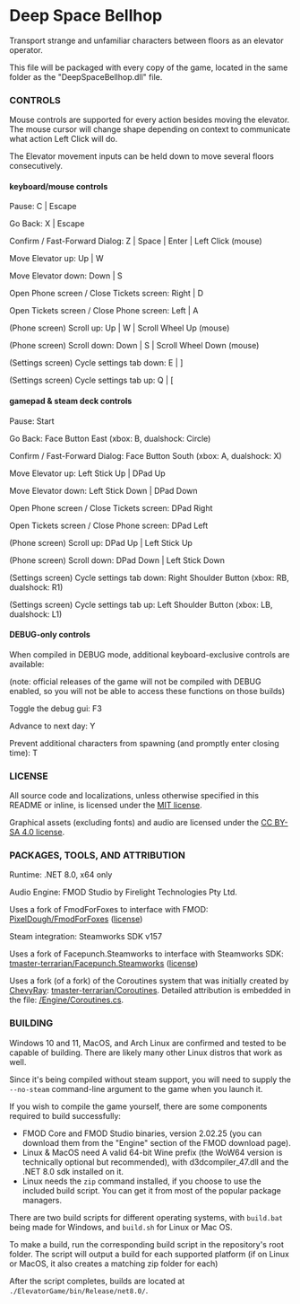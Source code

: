 # Deep Space Bellhop
Transport strange and unfamiliar characters between floors as an elevator operator.

This file will be packaged with every copy of the game, located in the same folder as the "DeepSpaceBellhop.dll" file.

### CONTROLS
Mouse controls are supported for every action besides moving the elevator. The mouse cursor will change shape depending on context to communicate what action Left Click will do.

The Elevator movement inputs can be held down to move several floors consecutively.

#### keyboard/mouse controls
Pause:
C | Escape

Go Back:
X | Escape

Confirm / Fast-Forward Dialog:
Z | Space | Enter | Left Click (mouse)

Move Elevator up:
Up | W

Move Elevator down:
Down | S

Open Phone screen / Close Tickets screen:
Right | D

Open Tickets screen / Close Phone screen:
Left | A

(Phone screen) Scroll up:
Up | W | Scroll Wheel Up (mouse)

(Phone screen) Scroll down:
Down | S | Scroll Wheel Down (mouse)

(Settings screen) Cycle settings tab down:
E | ]

(Settings screen) Cycle settings tab up:
Q | [

#### gamepad & steam deck controls
Pause:
Start

Go Back:
Face Button East (xbox: B, dualshock: Circle)

Confirm / Fast-Forward Dialog:
Face Button South (xbox: A, dualshock: X)

Move Elevator up:
Left Stick Up | DPad Up

Move Elevator down:
Left Stick Down | DPad Down

Open Phone screen / Close Tickets screen:
DPad Right

Open Tickets screen / Close Phone screen:
DPad Left

(Phone screen) Scroll up:
DPad Up | Left Stick Up

(Phone screen) Scroll down:
DPad Down | Left Stick Down

(Settings screen) Cycle settings tab down:
Right Shoulder Button (xbox: RB, dualshock: R1)

(Settings screen) Cycle settings tab up:
Left Shoulder Button (xbox: LB, dualshock: L1)

#### DEBUG-only controls
When compiled in DEBUG mode, additional keyboard-exclusive controls are available:

  (note: official releases of the game will not be compiled with DEBUG enabled, so you will not be able to access these functions on those builds)

  Toggle the debug gui: F3

  Advance to next day: Y

  Prevent additional characters from spawning (and promptly enter closing time): T

### LICENSE
All source code and localizations, unless otherwise specified in this README or inline, is licensed under the [MIT license](https://github.com/Parallas/DeepSpaceBellhop/blob/main/LICENSE).

Graphical assets (excluding fonts) and audio are licensed under the [CC BY-SA 4.0 license](https://creativecommons.org/licenses/by-sa/4.0/).

### PACKAGES, TOOLS, AND ATTRIBUTION
Runtime: .NET 8.0, x64 only

Audio Engine: FMOD Studio by Firelight Technologies Pty Ltd.

Uses a fork of FmodForFoxes to interface with FMOD: [PixelDough/FmodForFoxes](https://github.com/PixelDough/FmodForFoxes/tree/mac-support) ([license](https://github.com/Martenfur/FmodForFoxes/blob/develop/LICENSE.md))

Steam integration: Steamworks SDK v157

Uses a fork of Facepunch.Steamworks to interface with Steamworks SDK: [tmaster-terrarian/Facepunch.Steamworks](https://github.com/tmaster-terrarian/Facepunch.Steamworks) ([license](https://github.com/FacePunch/Facepunch.Steamworks/blob/master/LICENSE))

Uses a fork (of a fork) of the Coroutines system that was initially created by [ChevyRay](https://github.com/ChevyRay): [tmaster-terrarian/Coroutines](https://github.com/tmaster-terrarian/Parallas.Coroutines). Detailed attribution is embedded in the file: [/Engine/Coroutines.cs](https://raw.githubusercontent.com/Parralas/DeepSpaceBellhop/refs/heads/main/Engine/Coroutines.cs).

### BUILDING
Windows 10 and 11, MacOS, and Arch Linux are confirmed and tested to be capable of building. There are likely many other Linux distros that work as well.

Since it's being compiled without steam support, you will need to supply the `--no-steam` command-line argument to the game when you launch it.

If you wish to compile the game yourself, there are some components required to build successfully:
- FMOD Core and FMOD Studio binaries, version 2.02.25 (you can download them from the "Engine" section of the FMOD download page).
- Linux & MacOS need A valid 64-bit Wine prefix (the WoW64 version is technically optional but recommended), with d3dcompiler_47.dll and the .NET 8.0 sdk installed on it.
- Linux needs the `zip` command installed, if you choose to use the included build script. You can get it from most of the popular package managers.

There are two build scripts for different operating systems, with `build.bat` being made for Windows, and `build.sh` for Linux or Mac OS.

To make a build, run the corresponding build script in the repository's root folder. The script will output a build for each supported platform (if on Linux or MacOS, it also creates a matching zip folder for each)

After the script completes, builds are located at `./ElevatorGame/bin/Release/net8.0/`.
